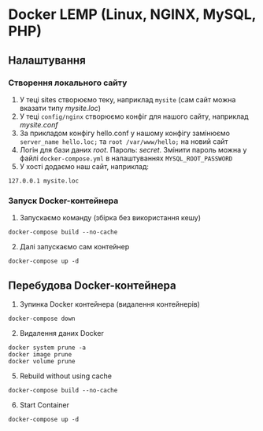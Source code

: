 # Docker LEMP (Linux, NGINX, MySQL, PHP)

## Налаштування

### Створення локального сайту

1. У теці sites створюємо теку, наприклад `mysite` (сам сайт можна вказати типу _mysite.loc_)
2. У теці `config/nginx` створюємо конфіг для нашого сайту, наприклад _mysite.conf_
3. За прикладом конфігу hello.conf у нашому конфігу замінюємо `server_name hello.loc;` та `root /var/www/hello;` на новий сайт
4. Логін для бази даних _root_. Пароль: _secret_. Змінити пароль можна у файлі `docker-compose.yml` в налаштуваннях `MYSQL_ROOT_PASSWORD`
4. У хості додаємо наш сайт, наприклад:
```
127.0.0.1 mysite.loc
```

### Запуск Docker-контейнера

1. Запускаємо команду (збірка без використання кешу)
```
docker-compose build --no-cache
```
2. Далі запускаємо сам контейнер 
```
docker-compose up -d
```

## Перебудова Docker-контейнера

1. Зупинка Docker контейнера (видалення контейнерів)
```
docker-compose down
```
2. Видалення даних Docker
```
docker system prune -a
docker image prune
docker volume prune
```
5. Rebuild without using cache 
```
docker-compose build --no-cache
```
6. Start Container 
```
docker-compose up -d
```
